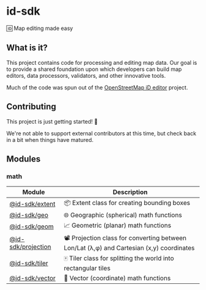 # id-sdk

🆔 Map editing made easy


## What is it?

This project contains code for processing and editing map data.  Our goal is to provide a shared foundation upon which developers can build map editors, data processors, validators, and other innovative tools.

Much of the code was spun out of the [OpenStreetMap iD editor](https://github.com/openstreetmap/iD) project.


## Contributing

This project is just getting started! 🌱

We're not able to support external contributors at this time, but check back in a bit when things have matured.


## Modules

### math

Module                | Description
--------------------- | -------------
[@id-sdk/extent]      | 📦 Extent class for creating bounding boxes
[@id-sdk/geo]         | 🌐 Geographic (spherical) math functions
[@id-sdk/geom]        | 📈 Geometric (planar) math functions
[@id-sdk/projection]  | 📽 Projection class for converting between Lon/Lat (λ,φ) and Cartesian (x,y) coordinates
[@id-sdk/tiler]       | 🀄️ Tiler class for splitting the world into rectangular tiles
[@id-sdk/vector]      | 📐 Vector (coordinate) math functions

[@id-sdk/extent]: /packages/math/extent
[@id-sdk/geo]: /packages/math/geo
[@id-sdk/geom]: /packages/math/geom
[@id-sdk/projection]: /packages/math/projection
[@id-sdk/tiler]: /packages/math/tiler
[@id-sdk/vector]: /packages/math/vector
